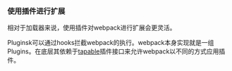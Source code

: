 
### 使用插件进行扩展

相对于加载器来说，使用插件对webpack进行扩展会更灵活。

Pluginsk可以通过hooks拦截webpack的执行。webpack本身实现就是一组Plugins。在底层其依赖于[tapable](https://www.npmjs.com/package/tapable)插件接口来允许webpack以不同的方式应用插件。

